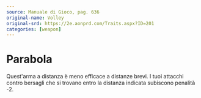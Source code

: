 ```yaml
---
source: Manuale di Gioco, pag. 636
original-name: Volley
original-srd: https://2e.aonprd.com/Traits.aspx?ID=201
categories: [weapon]
---
```


# Parabola

Quest'arma a distanza è meno efficace a distanze brevi. I tuoi attacchi contro
bersagli che si trovano entro la distanza indicata subiscono penalità -2.
